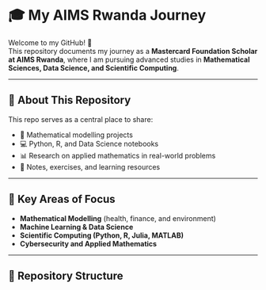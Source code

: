 # 🎓 My AIMS Rwanda Journey

Welcome to my GitHub! 🚀  
This repository documents my journey as a **Mastercard Foundation Scholar at AIMS Rwanda**, where I am pursuing advanced studies in **Mathematical Sciences, Data Science, and Scientific Computing**.

---

## 📌 About This Repository
This repo serves as a central place to share:
- 🧮 Mathematical modelling projects  
- 💻 Python, R, and Data Science notebooks  
- 📊 Research on applied mathematics in real-world problems  
- 📝 Notes, exercises, and learning resources  

---

## 🔑 Key Areas of Focus
- **Mathematical Modelling** (health, finance, and environment)  
- **Machine Learning & Data Science**  
- **Scientific Computing (Python, R, Julia, MATLAB)**  
- **Cybersecurity and Applied Mathematics**  

---

## 📂 Repository Structure
